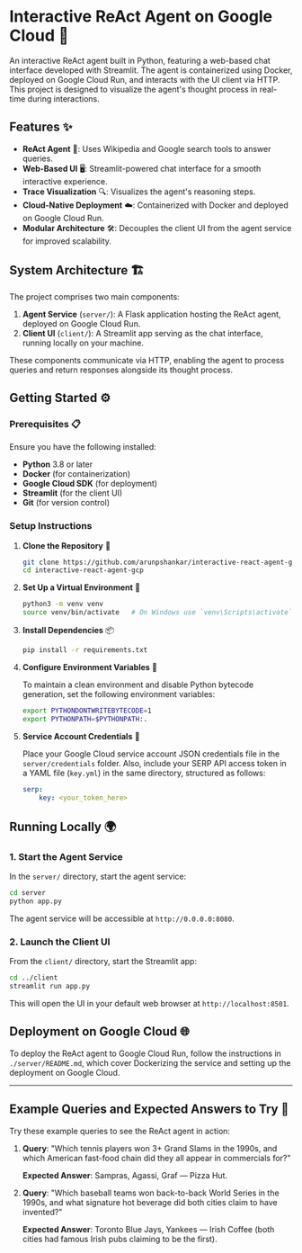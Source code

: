 # Interactive ReAct Agent on Google Cloud 🚀

An interactive ReAct agent built in Python, featuring a web-based chat interface developed with Streamlit. The agent is containerized using Docker, deployed on Google Cloud Run, and interacts with the UI client via HTTP. This project is designed to visualize the agent's thought process in real-time during interactions.

## Features ✨

- **ReAct Agent** 🤖: Uses Wikipedia and Google search tools to answer queries.
- **Web-Based UI** 🖥️: Streamlit-powered chat interface for a smooth interactive experience.
- **Trace Visualization** 🔍: Visualizes the agent's reasoning steps.
- **Cloud-Native Deployment** ☁️: Containerized with Docker and deployed on Google Cloud Run.
- **Modular Architecture** 🛠️: Decouples the client UI from the agent service for improved scalability.

## System Architecture 🏗️

The project comprises two main components:

1. **Agent Service** (`server/`): A Flask application hosting the ReAct agent, deployed on Google Cloud Run.
2. **Client UI** (`client/`): A Streamlit app serving as the chat interface, running locally on your machine.

These components communicate via HTTP, enabling the agent to process queries and return responses alongside its thought process.

## Getting Started ⚙️

### Prerequisites 📋

Ensure you have the following installed:

- **Python** 3.8 or later
- **Docker** (for containerization)
- **Google Cloud SDK** (for deployment)
- **Streamlit** (for the client UI)
- **Git** (for version control)

### Setup Instructions

1. **Clone the Repository** 📂

    ```bash
    git clone https://github.com/arunpshankar/interactive-react-agent-gcp.git
    cd interactive-react-agent-gcp
    ```

2. **Set Up a Virtual Environment** 🐍

    ```bash
    python3 -m venv venv
    source venv/bin/activate   # On Windows use `venv\Scripts\activate`
    ```

3. **Install Dependencies** 📦

    ```bash
    pip install -r requirements.txt
    ```

4. **Configure Environment Variables** 🔧

   To maintain a clean environment and disable Python bytecode generation, set the following environment variables:

   ```bash
   export PYTHONDONTWRITEBYTECODE=1
   export PYTHONPATH=$PYTHONPATH:.
   ```

5. **Service Account Credentials** 🔑

    Place your Google Cloud service account JSON credentials file in the `server/credentials` folder. Also, include your SERP API access token in a YAML file (`key.yml`) in the same directory, structured as follows:

    ```yaml
    serp:
        key: <your_token_here>
    ```

## Running Locally 🌍

### 1. Start the Agent Service

   In the `server/` directory, start the agent service:

   ```bash
   cd server
   python app.py
   ```

   The agent service will be accessible at `http://0.0.0.0:8080`.

### 2. Launch the Client UI

   From the `client/` directory, start the Streamlit app:

   ```bash
   cd ../client
   streamlit run app.py
   ```

   This will open the UI in your default web browser at `http://localhost:8501`.

## Deployment on Google Cloud 🌐

To deploy the ReAct agent to Google Cloud Run, follow the instructions in `./server/README.md`, which cover Dockerizing the service and setting up the deployment on Google Cloud.

---

## Example Queries and Expected Answers to Try 🎉

Try these example queries to see the ReAct agent in action:

1. **Query**: "Which tennis players won 3+ Grand Slams in the 1990s, and which American fast-food chain did they all appear in commercials for?"
   
   **Expected Answer**: Sampras, Agassi, Graf — Pizza Hut.

2. **Query**: "Which baseball teams won back-to-back World Series in the 1990s, and what signature hot beverage did both cities claim to have invented?"

   **Expected Answer**: Toronto Blue Jays, Yankees — Irish Coffee (both cities had famous Irish pubs claiming to be the first).

